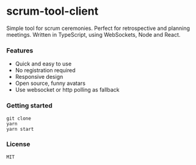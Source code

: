 # scrum-tool-client
Simple tool for scrum ceremonies. Perfect for retrospective and planning meetings.
Written in TypeScript, using WebSockets, Node and React.

### Features
* Quick and easy to use
* No registration required
* Responsive design
* Open source, funny avatars
* Use websocket or http polling as fallback

### Getting started
```shell
git clone 
yarn
yarn start
```

### License
```
MIT
```